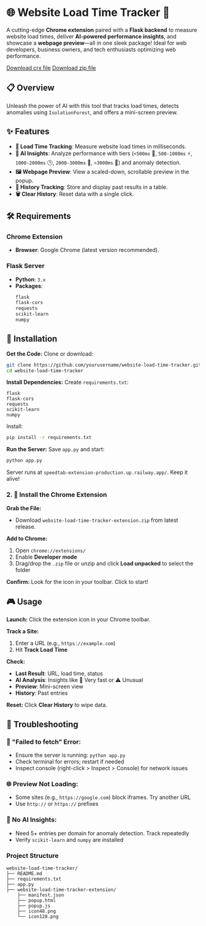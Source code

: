# 🌐 Website Load Time Tracker 🚀

A cutting-edge **Chrome extension** paired with a **Flask backend** to measure website load times, deliver **AI-powered performance insights**, and showcase a **webpage preview**—all in one sleek package! Ideal for web developers, business owners, and tech enthusiasts optimizing web performance.


[Download crx file](https://github.com/akshattalwar001/SpeedTab-Extension/blob/main/website-load-time-tracker-extension.crx)
[Download zip file](https://github.com/akshattalwar001/SpeedTab-Extension/blob/main/website-load-time-tracker-extension.zip)

## 📋 Overview

Unleash the power of AI with this tool that tracks load times, detects anomalies using `IsolationForest`, and offers a mini-screen preview.

## ✨ Features

- **📏 Load Time Tracking**: Measure website load times in milliseconds.
- **🤖 AI Insights**: Analyze performance with tiers (`<500ms` 🚀, `500-1000ms` ⚡, `1000-2000ms` 🕒, `2000-3000ms` 🐢, `>3000ms` 🦥) and anomaly detection.
- **🖼️ Webpage Preview**: View a scaled-down, scrollable preview in the popup.
- **📜 History Tracking**: Store and display past results in a table.
- **🗑️ Clear History**: Reset data with a single click.

## 🛠️ Requirements

### Chrome Extension
- **Browser**: Google Chrome (latest version recommended).

### Flask Server
- **Python**: `3.x`
- **Packages**: 
  ```bash
  flask
  flask-cors
  requests
  scikit-learn
  numpy
  ```

## 🚀 Installation


**Get the Code:**
Clone or download:
```bash
git clone https://github.com/yourusername/website-load-time-tracker.git
cd website-load-time-tracker
```

**Install Dependencies:**
Create `requirements.txt`:
```text
flask
flask-cors
requests
scikit-learn
numpy
```

Install:
```bash
pip install -r requirements.txt
```

**Run the Server:**
Save `app.py` and start:
```bash
python app.py
```
Server runs at `speedtab-extension-production.up.railway.app/`. Keep it alive!

### 2. 🔧 Install the Chrome Extension

**Grab the File:**
- Download `website-load-time-tracker-extension.zip` from latest release.

**Add to Chrome:**
1. Open `chrome://extensions/`
2. Enable **Developer mode**
3. Drag/drop the `.zip` file or unzip and click **Load unpacked** to select the folder

**Confirm:**
Look for the icon in your toolbar. Click to start!

## 🎮 Usage

**Launch:**
Click the extension icon in your Chrome toolbar.

**Track a Site:**
1. Enter a URL (e.g., `https://example.com`)
2. Hit **Track Load Time**

**Check:**
- **Last Result**: URL, load time, status
- **AI Analysis**: Insights like 🚀 Very fast or ⚠️ Unusual
- **Preview**: Mini-screen view
- **History**: Past entries

**Reset:**
Click **Clear History** to wipe data.

## 🐛 Troubleshooting

### 🔴 "Failed to fetch" Error:
- Ensure the server is running: `python app.py`
- Check terminal for errors; restart if needed
- Inspect console (right-click > Inspect > Console) for network issues

### 🌐 Preview Not Loading:
- Some sites (e.g., `https://google.com`) block iframes. Try another URL
- Use `http://` or `https://` prefixes

### 🤔 No AI Insights:
- Need 5+ entries per domain for anomaly detection. Track repeatedly
- Verify `scikit-learn` and `numpy` are installed


### Project Structure
```
website-load-time-tracker/
├── README.md
├── requirements.txt
├── app.py
├── website-load-time-tracker-extension/
    ├── manifest.json
    ├── popup.html
    ├── popup.js
    ├── icon48.png
    └── icon128.png

```
